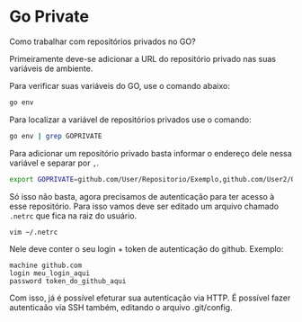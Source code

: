 # Go Private

Como trabalhar com repositórios privados no GO?

Primeiramente deve-se adicionar a URL do repositório privado nas suas variáveis de ambiente.

Para verificar suas variáveis do GO, use o comando abaixo:

```bash
go env
```

Para localizar a variável de repositórios privados use o comando:

```bash
go env | grep GOPRIVATE
```

Para adicionar um repositório privado basta informar o endereço dele nessa variável e separar por `,`.

```bash
export GOPRIVATE=github.com/User/Repositorio/Exemplo,github.com/User2/OutroRepo/Exemplo
```

Só isso não basta, agora precisamos de autenticação para ter acesso à esse repositório.
Para isso vamos deve ser editado um arquivo chamado `.netrc` que fica na raiz do usuário.

```bash
vim ~/.netrc
```
 
Nele deve conter o seu login + token de autenticação do github.
Exemplo:

```.netrc
machine github.com
login meu_login_aqui
password token_do_github_aqui
```

Com isso, já é possível efeturar sua autenticação via HTTP.
É possível fazer autenticaão via SSH também, editando o arquivo .git/config.
